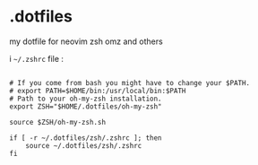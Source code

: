 # .dotfiles
my dotfile for neovim zsh omz and others

i `~/.zshrc` file :

``` shell

# If you come from bash you might have to change your $PATH.
# export PATH=$HOME/bin:/usr/local/bin:$PATH
# Path to your oh-my-zsh installation.
export ZSH="$HOME/.dotfiles/oh-my-zsh"

source $ZSH/oh-my-zsh.sh

if [ -r ~/.dotfiles/zsh/.zshrc ]; then
    source ~/.dotfiles/zsh/.zshrc
fi

```
